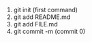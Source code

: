 
1. git init (first command)<br>
2. git add README.md <br>
3. git add FILE.md <br>
4. git commit -m (commit 0)<br>

